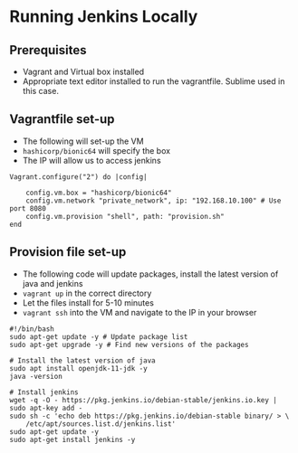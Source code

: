 # Running Jenkins Locally
## Prerequisites 
- Vagrant and Virtual box installed
- Appropriate text editor installed to run the vagrantfile. Sublime used in this case.

## Vagrantfile set-up
- The following will set-up the VM
- `hashicorp/bionic64` will specify the box
- The IP will allow us to access jenkins
```
Vagrant.configure("2") do |config|
    
    config.vm.box = "hashicorp/bionic64"
    config.vm.network "private_network", ip: "192.168.10.100" # Use port 8080
    config.vm.provision "shell", path: "provision.sh"
end
```

## Provision file set-up
- The following code will update packages, install the latest version of java and jenkins
- `vagrant up` in the correct directory
- Let the files install for 5-10 minutes
- `vagrant ssh` into the VM and navigate to the IP in your browser
```
#!/bin/bash
sudo apt-get update -y # Update package list
sudo apt-get upgrade -y # Find new versions of the packages

# Install the latest version of java
sudo apt install openjdk-11-jdk -y 
java -version

# Install jenkins
wget -q -O - https://pkg.jenkins.io/debian-stable/jenkins.io.key | sudo apt-key add -
sudo sh -c 'echo deb https://pkg.jenkins.io/debian-stable binary/ > \
    /etc/apt/sources.list.d/jenkins.list'
sudo apt-get update -y
sudo apt-get install jenkins -y
```